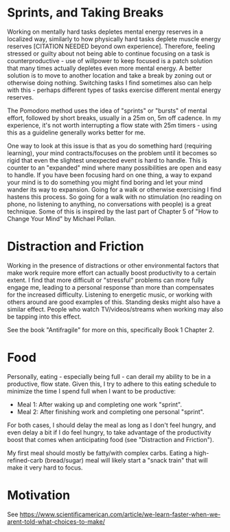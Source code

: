 # Sprints, and Taking Breaks

Working on mentally hard tasks depletes mental energy reserves in a localized
way, similarly to how physically hard tasks deplete muscle energy reserves
[CITATION NEEDED beyond own experience].  Therefore, feeling stressed or guilty
about not being able to continue focusing on a task is counterproductive - use
of willpower to keep focused is a patch solution that many times actually
depletes even more mental energy.  A better solution is to move to another
location and take a break by zoning out or otherwise doing nothing.  Switching
tasks I find sometimes also can help with this - perhaps different types of
tasks exercise different mental energy reserves.  

The Pomodoro method uses the idea of "sprints" or "bursts" of mental effort,
followed by short breaks, usually in a 25m on, 5m off cadence.  In my
experience, it's not worth interrupting a flow state with 25m timers - using
this as a guideline generally works better for me.

One way to look at this issue is that as you do something hard (requiring
learning), your mind contracts/focuses on the problem until it becomes so rigid
that even the slightest unexpected event is hard to handle.  This is counter to
an "expanded" mind where many possibilities are open and easy to handle.  If
you have been focusing hard on one thing, a way to expand your mind is to do
something you might find boring and let your mind wander its way to expansion.
Going for a walk or otherwise exercising I find hastens this process.  So going
for a walk with no stimulation (no reading on phone, no listening to anything,
no conversations with people) is a great technique.  Some of this is inspired
by the last part of Chapter 5 of "How to Change Your Mind" by Michael Pollan.


# Distraction and Friction

Working in the presence of distractions or other environmental factors that
make work require more effort can actually boost productivity to a certain
extent.  I find that more difficult or "stressful" problems can more fully
engage me, leading to a personal response than more than compensates for the
increased difficulty.  Listening to energetic music, or working with others
around are good examples of this.  Standing desks might also have a similar
effect.  People who watch TV/videos/streams when working may also be tapping
into this effect.

See the book "Antifragile" for more on this, specifically Book 1 Chapter 2.


# Food

Personally, eating - especially being full - can derail my ability to be in a
productive, flow state.  Given this, I try to adhere to this eating schedule to
minimize the time I spend full when I want to be productive:

 - Meal 1: After waking up and completing one work "sprint".
 - Meal 2: After finishing work and completing one personal "sprint".

For both cases, I should delay the meal as long as I don't feel hungry, and
even delay a bit if I do feel hungry, to take advantage of the productivity
boost that comes when anticipating food (see "Distraction and Friction").

My first meal should mostly be fatty/with complex carbs.  Eating a
high-refined-carb (bread/sugar) meal will likely start a "snack train" that
will make it very hard to focus.

# Motivation

See https://www.scientificamerican.com/article/we-learn-faster-when-we-arent-told-what-choices-to-make/
